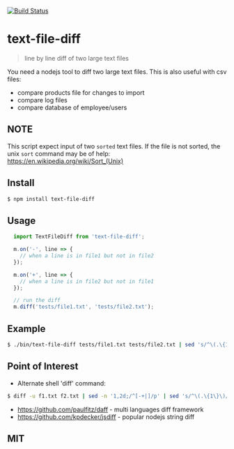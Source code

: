 [![Build Status](https://travis-ci.org/niiknow/text-file-diff.svg?branch=master)](https://travis-ci.org/niiknow/text-file-diff)
# text-file-diff
> line by line diff of two large text files

You need a nodejs tool to diff two large text files.  This is also useful with csv files:
- compare products file for changes to import
- compare log files 
- compare database of employee/users 

## NOTE

This script expect input of two `sorted` text files.  If the file is not sorted, the unix `sort` command may be of help: https://en.wikipedia.org/wiki/Sort_(Unix)

## Install

```bash
$ npm install text-file-diff
```

## Usage
```js
  import TextFileDiff from 'text-file-diff';

  m.on('-', line => {
    // when a line is in file1 but not in file2
  });

  m.on('+', line => {
    // when a line is in file2 but not in file1
  });

  // run the diff
  m.diff('tests/file1.txt', 'tests/file2.txt');
```

## Example
```bash
$ ./bin/text-file-diff tests/file1.txt tests/file2.txt | sed 's/^\(.\{1\}\)/\1|/'
```

## Point of Interest

* Alternate shell 'diff' command:
```bash
$ diff -u f1.txt f2.txt | sed -n '1,2d;/^[-+|]/p' | sed 's/^\(.\{1\}\)/\1|/'
```

* https://github.com/paulfitz/daff - multi languages diff framework
* https://github.com/kpdecker/jsdiff - popular nodejs string diff

## MIT
